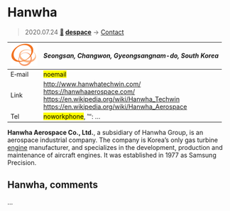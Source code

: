 # Hanwha
> 2020.07.24 **[🚀](../index/index.md) [despace](index.md)** → [Contact](contact.md)

|[![](f/contact/h/hanwha_logo1_thumb.png)](f/contact/h/hanwha_logo1.png)|*Seongsan, Changwon, Gyeongsangnam-do, South Korea*|
|:--|:--|
|E‑mail| <mark>noemail</mark> |
|Link| <http://www.hanwhatechwin.com/><br> <https://hanwhaaerospace.com/><br> <https://en.wikipedia.org/wiki/Hanwha_Techwin><br> <https://en.wikipedia.org/wiki/Hanwha_Aerospace> |
|Tel| <mark>noworkphone</mark>, ℻: … |

**Hanwha Aerospace Co., Ltd.**, a subsidiary of Hanwha Group, is an aerospace industrial company. The company is Korea’s only gas turbine [engine](ps.md) manufacturer, and specializes in the development, production and maintenance of aircraft engines. It was established in 1977 as Samsung Precision.

<p style="page-break-after:always"> </p>

## Hanwha, comments

…

